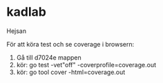 # kadlab
Hejsan

För att köra test och se coverage i browsern:
1. Gå till d7024e mappen
2. kör: go test -vet"off" -coverprofile=coverage.out
3. kör: go tool cover -html=coverage.out
